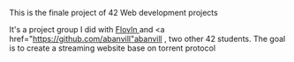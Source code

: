 This is the finale project of 42 Web development projects

It's a project group I did with <a href="https://github.com/Flovln">Flovln </a> and <a href="https://github.com/abanvill"abanvill </a>, two other 42 students.
The goal is to create a streaming website base on torrent protocol

